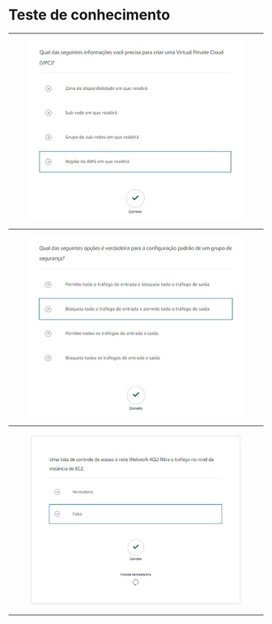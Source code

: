 # Teste de conhecimento

***

<figure><img src="../../.gitbook/assets/image (5).png" alt=""><figcaption></figcaption></figure>

***

<figure><img src="../../.gitbook/assets/image (6).png" alt=""><figcaption></figcaption></figure>

***

<figure><img src="../../.gitbook/assets/image (8).png" alt=""><figcaption></figcaption></figure>

***
